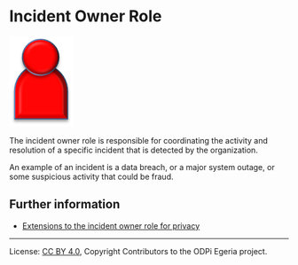 <!-- SPDX-License-Identifier: CC-BY-4.0 -->
<!-- Copyright Contributors to the ODPi Egeria project. -->

# Incident Owner Role

<!--![Icon](incident-owner-role.png)-->
<img src="incident-owner-role.png">

The incident owner role is responsible for coordinating the activity and resolution
of a specific incident that is detected by the organization.

An example of an incident is a data breach, or a major system outage,
or some suspicious activity that could be fraud.

## Further information

* [Extensions to the incident owner role for privacy](../../data-privacy-pack/role-extensions-for-privacy.md)




----
License: [CC BY 4.0](https://creativecommons.org/licenses/by/4.0/),
Copyright Contributors to the ODPi Egeria project.